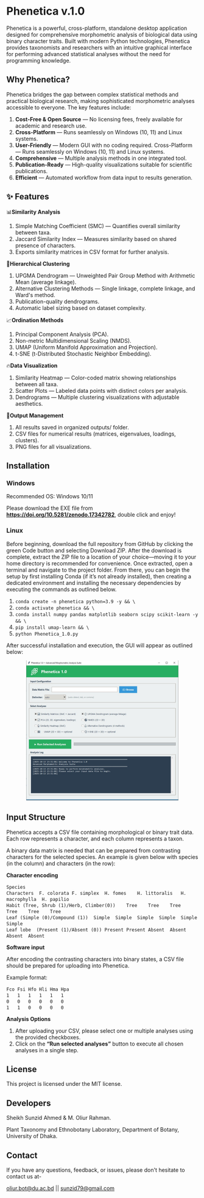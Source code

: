 # **Phenetica v.1.0**
Phenetica is a powerful, cross-platform, standalone desktop application designed for comprehensive morphometric analysis of biological data using binary character traits. Built with modern Python technologies, Phenetica provides taxonomists and researchers with an intuitive graphical interface for performing advanced statistical analyses without the need for programming knowledge.

## **Why Phenetica?**
Phenetica bridges the gap between complex statistical methods and practical biological research, making sophisticated morphometric analyses accessible to everyone. The key features include:
1. **Cost-Free & Open Source** — No licensing fees, freely available for academic and research use.
2. **Cross-Platform** — Runs seamlessly on Windows (10, 11) and Linux systems.
3. **User-Friendly** — Modern GUI with no coding required. Cross-Platform — Runs seamlessly on Windows (10, 11) and Linux systems.
4. **Comprehensive** — Multiple analysis methods in one integrated tool.
5. **Publication-Ready** — High-quality visualizations suitable for scientific publications.
6. **Efficient** — Automated workflow from data input to results generation.

## **✨ Features**

📊**Similarity Analysis**
1. Simple Matching Coefficient (SMC) — Quantifies overall similarity between taxa.
2. Jaccard Similarity Index — Measures similarity based on shared presence of characters.
3. Exports similarity matrices in CSV format for further analysis.

🌳**Hierarchical Clustering**
1. UPGMA Dendrogram — Unweighted Pair Group Method with Arithmetic Mean (average linkage).
2. Alternative Clustering Methods — Single linkage, complete linkage, and Ward's method.
3. Publication-quality dendrograms.
4. Automatic label sizing based on dataset complexity.

📈**Ordination Methods**
1. Principal Component Analysis (PCA).
2. Non-metric Multidimensional Scaling (NMDS).
3. UMAP (Uniform Manifold Approximation and Projection).
4. t-SNE (t-Distributed Stochastic Neighbor Embedding).

🔥**Data Visualization**
1. Similarity Heatmap — Color-coded matrix showing relationships between all taxa.
2. Scatter Plots — Labeled data points with distinct colors per analysis.
3. Dendrograms — Multiple clustering visualizations with adjustable aesthetics.

💾**Output Management**
1. All results saved in organized outputs/ folder.
2. CSV files for numerical results (matrices, eigenvalues, loadings, clusters).
3. PNG files for all visualizations.

## Installation

### **Windows**

Recommended OS: Windows 10/11

Please download the EXE file from **https://doi.org/10.5281/zenodo.17342782**, double click and enjoy!

### **Linux**

Before beginning, download the full repository from GitHub by clicking the green Code button and selecting Download ZIP. After the download is complete, extract the ZIP file to a location of your choice—moving it to your home directory is recommended for convenience. Once extracted, open a terminal and navigate to the project folder. From there, you can begin the setup by first installing Conda (if it’s not already installed), then creating a dedicated environment and installing the necessary dependencies by executing the commands as outlined below.

1. `conda create -n phenetica python=3.9 -y && \`
2. `conda activate phenetica && \`
3. `conda install numpy pandas matplotlib seaborn scipy scikit-learn -y && \`
4. `pip install umap-learn && \`
5. `python Phenetica_1.0.py`

After successful installation and execution, the GUI will appear as outlined below:

<p align="center">
  <img src="Phenetica.jpg" alt="Phenetica Logo" width="400"/>
</p>

## Input Structure
Phenetica accepts a CSV file containing morphological or binary trait data. Each row represents a character, and each column represents a taxon.

A binary data matrix is needed that can be prepared from contrasting characters for the selected species. An example is given below with species (in the column) and characters (in the row):


**Character encoding**


```
Species						
Characters	F. colorata	F. simplex	H. fomes	H. littoralis	H. macrophylla	H. papilio
Habit (Tree, Shrub (1)/Herb, Climber(0))	Tree	Tree	Tree	Tree	Tree	Tree
Leaf (Simple (0)/Compound (1))	Simple	Simple	Simple	Simple	Simple	Simple
Leaf lobe  (Present (1)/Absent (0))	Present	Present	Absent	Absent	Absent	Absent

```

**Software input**

After encoding the contrasting characters into binary states, a CSV file should be prepared for uploading into Phenetica.

Example format:
```
Fco	Fsi	Hfo	Hli	Hma	Hpa
1	1	1	1	1	1
0	0	0	0	0	0
1	1	0	0	0	0
```
**Analysis Options**
1. After uploading your CSV, please select one or multiple analyses using the provided checkboxes.
2. Click on the **“Run selected analyses”** button to execute all chosen analyses in a single step.

## License
This project is licensed under the MIT license.

## Developers
Sheikh Sunzid Ahmed & M. Oliur Rahman.

Plant Taxonomy and Ethnobotany Laboratory, Department of Botany, University of Dhaka.

## Contact
If you have any questions, feedback, or issues, please don't hesitate to contact us at-

oliur.bot@du.ac.bd || sunzid79@gmail.com
